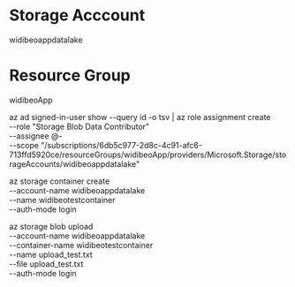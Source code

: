 # Storage Acccount

widibeoappdatalake

# Resource Group

widibeoApp

az ad signed-in-user show --query id -o tsv | az role assignment create \
 --role "Storage Blob Data Contributor" \
 --assignee @- \
 --scope "/subscriptions/6db5c977-2d8c-4c91-afc6-713ffd5920ce/resourceGroups/widibeoApp/providers/Microsoft.Storage/storageAccounts/widibeoappdatalake"

az storage container create \
 --account-name widibeoappdatalake \
 --name widibeotestcontainer \
 --auth-mode login

az storage blob upload \
 --account-name widibeoappdatalake \
 --container-name widibeotestcontainer \
 --name upload_test.txt \
 --file upload_test.txt \
 --auth-mode login
